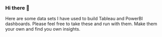 ### Hi there 👋
Here are some data sets I have used to build Tableau and PowerBI dashboards.
 Please feel free to take these and run with them. Make them your own and find you own insights.



